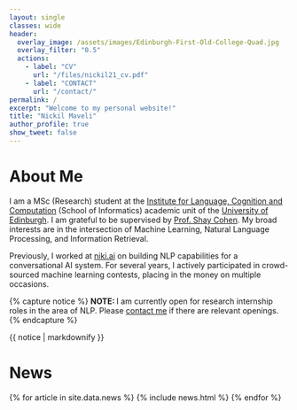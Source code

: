 ```yaml
---
layout: single
classes: wide
header: 
  overlay_image: /assets/images/Edinburgh-First-Old-College-Quad.jpg
  overlay_filter: "0.5" 
  actions:
    - label: "CV"
      url: "/files/nickil21_cv.pdf"
    - label: "CONTACT"
      url: "/contact/"
permalink: /
excerpt: "Welcome to my personal website!"
title: "Nickil Maveli"
author_profile: true
show_tweet: false
---
```

# About Me
I am a MSc (Research) student at the [Institute for Language, Cognition and Computation](http://web.inf.ed.ac.uk/ilcc) (School of Informatics)
academic unit of the [University of Edinburgh](https://www.ed.ac.uk/). I am grateful to be supervised by [Prof. Shay Cohen](http://homepages.inf.ed.ac.uk/scohen/).
My broad interests are in the intersection of Machine Learning, Natural Language Processing, and Information Retrieval. 

Previously, I worked at [niki.ai](http://niki.ai/) on building NLP capabilities for a conversational AI system. 
For several years, I actively participated in crowd-sourced machine learning contests, placing in the money on multiple occasions.

{% capture notice %}
<b>NOTE: </b>I am currently open for research internship roles in the area of NLP. Please [contact me](/contact/) if there are relevant openings.
{% endcapture %}
<div class="notice--warning">{{ notice | markdownify }}</div>

# News
<table>
{% for article in site.data.news %}
<tr>
{% include news.html %}
</tr>
{% endfor %}
</table>

